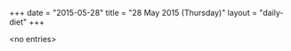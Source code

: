 +++
date = "2015-05-28"
title = "28 May 2015 (Thursday)"
layout = "daily-diet"
+++


\<no entries\>

